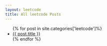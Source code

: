 ```yaml
---
layout: leetcode
title: All leetcode Posts
---
```


<ul>
{% for post in site.categories['leetcode']%}
    <li><a href="{{ post.url }}">{{ post.title }}</a></li>
{% endfor %}
</ul>

